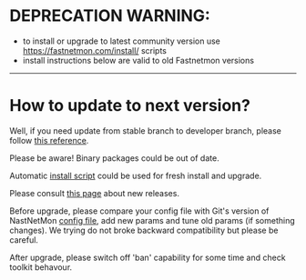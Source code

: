 DEPRECATION WARNING:
==============
- to install or upgrade to latest community version use https://fastnetmon.com/install/ scripts
- install instructions below are valid to old Fastnetmon versions

-------

# How to update to next version?

Well, if you need update from stable branch to developer branch, please follow [this reference](https://github.com/FastVPSEestiOu/fastnetmon/blob/master/docs/DEV_VERSION.md). 

Please be aware! Binary packages could be out of date. 

Automatic [install script](https://github.com/FastVPSEestiOu/fastnetmon/blob/master/docs/INSTALL.md) could be used for fresh install and upgrade.

Please consult [this page](https://github.com/FastVPSEestiOu/fastnetmon/releases) about new releases.

Before upgrade, please compare your config file with Git's version of NastNetMon [config file](https://github.com/FastVPSEestiOu/fastnetmon/blob/master/src/fastnetmon.conf), add new params and tune old params (if something changes). We trying do not broke backward compatibility but please be careful.

After upgrade, please switch off 'ban' capability for some time and check toolkit behavour. 

